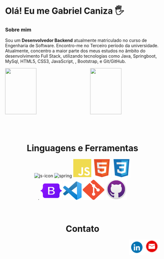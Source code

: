 # Olá! Eu me Gabriel Caniza 🖐️

<h3>Sobre mim</h3>
<p>Sou um <strong>Desenvolvedor Backend</strong> atualmente matriculado no curso de Engenharia de Software. Encontro-me no Terceiro período da universidade. Atualmente, concentro a maior parte dos meus estudos no âmbito do desenvolvimento Full Stack, utilizando tecnologias como Java, Springboot, MySql, HTML5, CSS3, JavaScript, , Bootstrap, e Git/GitHub.

<div>
  <img height="150em" width="45%" src="https://github-readme-stats.vercel.app/api?username=gabrielcaniza&show_icons=true&theme=tokyonight&include_all_commits=true&count_private=true"/>
  <img height="150em" width="45%" align="right" src="https://github-readme-stats.vercel.app/api/top-langs/?username=gabrielcaniza&layout=compact&langs_count=16&theme=tokyonight"/>
</div>


<div align="center" style="margin-top: 50px;">
  <div style="display: inline-block; text-align: center;">
    <h1>Linguagens e Ferramentas</h1>
    <img height="60" width="60" alt="js-icon" src="https://w7.pngwing.com/pngs/1011/30/png-transparent-java-runtime-environment-java-development-kit-computer-software-macos-gucci-logo-miscellaneous-text-logo.png">
    <img height="60" width="" src="https://res.cloudinary.com/startup-grind/image/upload/c_fill,dpr_2.0,f_auto,g_center,h_1080,q_100,w_1080/v1/gcs/platform-data-dsc/events/spring-boot-1_5zDxm9B.jpg" alt="spring">
    <img height="60" width="60" src="https://raw.githubusercontent.com/devicons/devicon/master/icons/javascript/javascript-plain.svg" alt="mysql">
    <img height="60" width="60" alt="html-icon" src="https://raw.githubusercontent.com/devicons/devicon/master/icons/html5/html5-original.svg">
    <img height="60" width="60" alt="css-icon" src="https://raw.githubusercontent.com/devicons/devicon/master/icons/css3/css3-original.svg">
    <br>
    .
    <img height="60" width="70" alt="bootstrap-icon" src="https://raw.githubusercontent.com/devicons/devicon/master/icons/bootstrap/bootstrap-original.svg">
    <img height="60" width="60" src="visual studio.png">
    <img height="65" width="70" src="git.png">
    <img height="70" width="70" src="githubdesktop.png">
  </div>
</div>



  <br>
  <br>


  <h1 align="center">Contato</h1>
    <a href="mailto: bielcaniza6@gmail.com">
      <img align="right" width="50" src="gmail.gif" alt="gmail"/>
    </a>
    <a href="https://www.linkedin.com/in/gabriel-caniza-937474260/f" target="_blank">
      <img align="right" width="50" src="linkedin2.gif" alt="linkedin"/>
    </a>

</div>